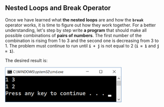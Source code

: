 ## Nested Loops and Break Operator

Once we have learned what **the nested loops** are and how the **`break`** operator works, it is time to figure out how they work together. For a better understanding, let's step by step write **a program** that should make all possible combinations of **pairs of numbers**. The first number of the combination is rising from 1 to 3 and the second one is decreasing from 3 to 1. The problem must continue to run until **`i + j`** is not equal to 2 (**`i = 1`** and **`j = 1`**).

The desired result is:

![](/assets/chapter-7-images/00.Nested-and-break-desired-result-01.png)
